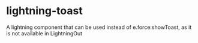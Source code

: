 # lightning-toast
A lightning component that can be used instead of e.force:showToast, as it is not available in LightningOut
